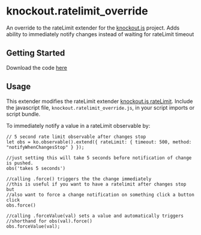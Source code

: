 # knockout.ratelimit_override

An override to the rateLimit extender for the [knockout.js](https://github.com/SteveSanderson/knockout) project. Adds ability to immediately notify changes instead of waiting for rateLimit timeout

## Getting Started
Download the code 
  [here](https://raw.github.com/jcdobrin/knockoutjs_ratelimit_override/knockout.ratelimit_override.js)

## Usage

This extender modifies the rateLimit extender [knockout.js rateLimit](https://knockoutjs.com/documentation/rateLimit-observable.html). Include the javascript file, `knockout.ratelimit_override.js`, in your script imports or script bundle.

To immediately notify a value in a rateLimit observable by:

    // 5 second rate limit observable after changes stop
    let obs = ko.observable().extend({ rateLimit: { timeout: 500, method: "notifyWhenChangesStop" } });

    //just setting this will take 5 seconds before notification of change is pushed.
    obs('takes 5 seconds')

    //calling .force() triggers the the change immediately
    //this is useful if you want to have a ratelimit after changes stop but
    //also want to force a change notification on something click a button click
    obs.force()

    //calling .forceValue(val) sets a value and automatically triggers
    //shorthand for obs(val).force()
    obs.forceValue(val);
